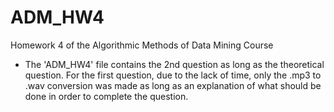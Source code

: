 # ADM_HW4
Homework 4 of the Algorithmic Methods of Data Mining Course

* The 'ADM_HW4' file contains the 2nd question as long as the theoretical question. For the first question, due to the lack of time, only the .mp3 to .wav conversion was made as long as an explanation of what should be done in order to complete the question. 

